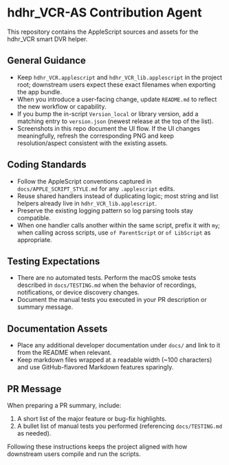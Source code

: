# hdhr_VCR-AS Contribution Agent

This repository contains the AppleScript sources and assets for the hdhr_VCR smart DVR helper.

## General Guidance
- Keep `hdhr_VCR.applescript` and `hdhr_VCR_lib.applescript` in the project root; downstream users expect these exact filenames when exporting the app bundle.
- When you introduce a user-facing change, update `README.md` to reflect the new workflow or capability.
- If you bump the in-script `Version_local` or library version, add a matching entry to `version.json` (newest release at the top of the list).
- Screenshots in this repo document the UI flow. If the UI changes meaningfully, refresh the corresponding PNG and keep resolution/aspect consistent with the existing assets.

## Coding Standards
- Follow the AppleScript conventions captured in `docs/APPLE_SCRIPT_STYLE.md` for any `.applescript` edits.
- Reuse shared handlers instead of duplicating logic; most string and list helpers already live in `hdhr_VCR_lib.applescript`.
- Preserve the existing logging pattern so log parsing tools stay compatible.
- When one handler calls another within the same script, prefix it with `my`; when calling across scripts, use `of ParentScript`
  or `of LibScript` as appropriate.

## Testing Expectations
- There are no automated tests. Perform the macOS smoke tests described in `docs/TESTING.md` when the behavior of recordings, notifications, or device discovery changes.
- Document the manual tests you executed in your PR description or summary message.

## Documentation Assets
- Place any additional developer documentation under `docs/` and link to it from the README when relevant.
- Keep markdown files wrapped at a readable width (~100 characters) and use GitHub-flavored Markdown features sparingly.

## PR Message
When preparing a PR summary, include:
1. A short list of the major feature or bug-fix highlights.
2. A bullet list of manual tests you performed (referencing `docs/TESTING.md` as needed).

Following these instructions keeps the project aligned with how downstream users compile and run the scripts.
